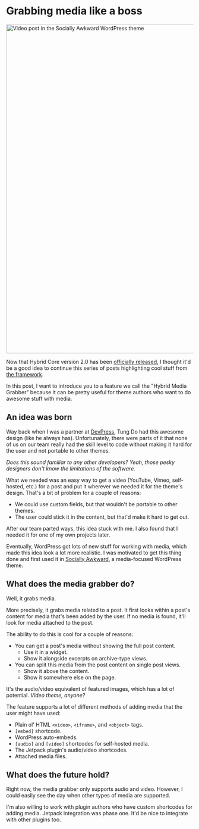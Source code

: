 # Grabbing media like a boss

<img src="http://justintadlock.com/blog/wp-content/uploads/2014/07/s-awkward-video-screen-960x943.jpg" alt="Video post in the Socially Awkward WordPress theme" width="900" height="884" class="size-large wp-image-5515 aligncenter" />

Now that Hybrid Core version 2.0 has been [officially released](http://themehybrid.com/weblog/hybrid-core-version-2-0), I thought it'd be a good idea to continue this series of posts highlighting cool stuff from [the framework](http://themehybrid.com/hybrid-core).

In this post, I want to introduce you to a feature we call the "Hybrid Media Grabber" because it can be pretty useful for theme authors who want to do awesome stuff with media.

## An idea was born

Way back when I was a partner at [DevPress](http://devpress.com), Tung Do had this awesome design (like he always has).  Unfortunately, there were parts of it that none of us on our team really had the skill level to code without making it hard for the user and not portable to other themes.

*Does this sound familiar to any other developers?  Yeah, those pesky designers don't know the limitations of the software.*

What we needed was an easy way to get a video (YouTube, Vimeo, self-hosted, etc.) for a post and put it wherever we needed it for the theme's design.  That's a bit of problem for a couple of reasons:

* We could use custom fields, but that wouldn't be portable to other themes.
* The user could stick it in the content, but that'd make it hard to get out.

After our team parted ways, this idea stuck with me.  I also found that I needed it for one of my own projects later.  

Eventually, WordPress got lots of new stuff for working with media, which made this idea look a lot more realistic.  I was motivated to get this thing done and first used it in [Socially Awkward](http://themehybrid.com/themes/socially-awkward), a media-focused WordPress theme.

## What does the media grabber do?

Well, it grabs media.

More precisely, it grabs media related to a post.  It first looks within a post's content for media that's been added by the user.  If no media is found, it'll look for media attached to the post.

The ability to do this is cool for a couple of reasons:

* You can get a post's media without showing the full post content.
	* Use it in a widget.
	* Show it alongside excerpts on archive-type views.
* You can split this media from the post content on single post views.
	* Show it above the content.
	* Show it somewhere else on the page.

It's the audio/video equivalent of featured images, which has a lot of potential.  *Video theme, anyone?*

The feature supports a lot of different methods of adding media that the user might have used:

* Plain ol' HTML `<video>`, `<iframe>`, and `<object>` tags.
* <code>&#91;embed]</code> shortcode.
* WordPress auto-embeds.
* <code>&#91;audio]</code> and <code>&#91;video]</code> shortcodes for self-hosted media.
* The Jetpack plugin's audio/video shortcodes.
* Attached media files.

## What does the future hold?

Right now, the media grabber only supports audio and video.  However, I could easily see the day when other types of media are supported.

I'm also willing to work with plugin authors who have custom shortcodes for adding media.  Jetpack integration was phase one.  It'd be nice to integrate with other plugins too.